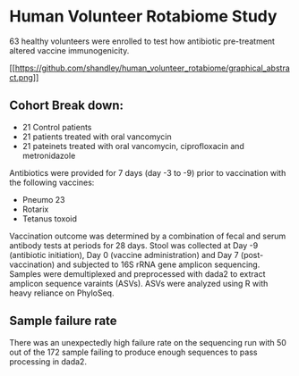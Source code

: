 # Human Volunteer Rotabiome Study

63 healthy volunteers were enrolled to test how antibiotic pre-treatment altered vaccine immunogenicity.

[[https://github.com/shandley/human_volunteer_rotabiome/graphical_abstract.png]]

## Cohort Break down:

* 21 Control patients
* 21 patients treated with oral vancomycin
* 21 pateinets treated with oral vancomycin, ciprofloxacin and metronidazole

Antibiotics were provided for 7 days (day -3 to -9) prior to vaccination with the following vaccines:

* Pneumo 23
* Rotarix
* Tetanus toxoid

Vaccination outcome was determined by a combination of fecal and serum antibody tests at periods for 28 days. Stool was collected at Day -9 (antibiotic initiation), Day 0 (vaccine administration) and Day 7 (post-vaccination) and subjected to 16S rRNA gene amplicon sequencing. Samples were demultiplexed and preprocessed with dada2 to extract amplicon sequence varaints (ASVs). ASVs were analyzed using R with heavy reliance on PhyloSeq.

## Sample failure rate

There was an unexpectedly high failure rate on the sequencing run with 50 out of the 172 sample failing to produce enough sequences to pass processing in dada2.
